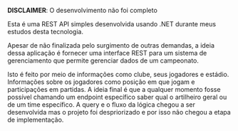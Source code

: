 **DISCLAIMER**: O desenvolvimento não foi completo

Esta é uma REST API simples desenvolvida usando .NET durante meus estudos desta tecnologia.

Apesar de não finalizada pelo surgimento de outras demandas, a ideia dessa aplicação é fornecer uma interface REST para um sistema de gerenciamento que permite gerenciar dados de um campeonato. 

Isto é feito por meio de informações como clube, seus jogadores e estádio. Informações sobre os jogadores como posição em que jogam e participações em partidas. A ideia final é que a qualquer momento fosse possível chamando um endpoint específico saber qual o artilheiro geral ou de um time específico. A query e o fluxo da lógica chegou a ser desenvolvida mas o projeto foi despriorizado e por isso não chegou a etapa de implementação.
